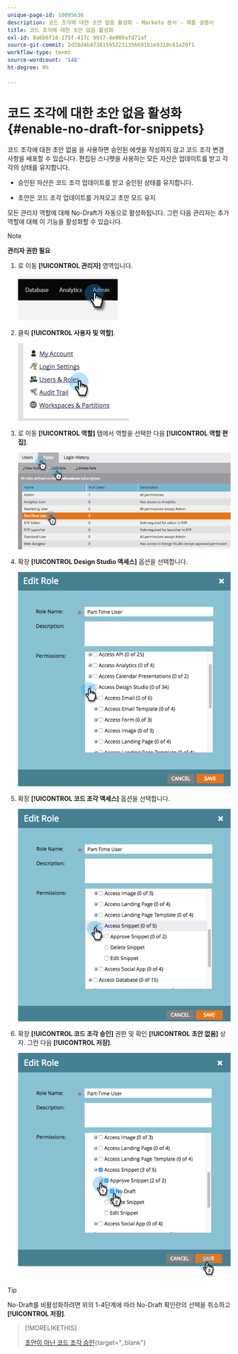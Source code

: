 ```yaml
---
unique-page-id: 10095636
description: 코드 조각에 대한 초안 없음 활성화 - Marketo 문서 - 제품 설명서
title: 코드 조각에 대한 초안 없음 활성화
exl-id: 8a6b6f18-175f-417c-9937-4e000afd71af
source-git-commit: 2d28d4b473815952231356691b1e9310c61a20f1
workflow-type: tm+mt
source-wordcount: '148'
ht-degree: 0%

---
```


# 코드 조각에 대한 초안 없음 활성화 {#enable-no-draft-for-snippets}

코드 조각에 대한 초안 없음 을 사용하면 승인된 에셋을 작성하지 않고 코드 조각 변경 사항을 배포할 수 있습니다. 편집된 스니펫을 사용하는 모든 자산은 업데이트를 받고 각각의 상태를 유지합니다.

* 승인된 자산은 코드 조각 업데이트를 받고 승인된 상태를 유지합니다.

* 초안은 코드 조각 업데이트를 가져오고 초안 모드 유지

모든 관리자 역할에 대해 No-Draft가 자동으로 활성화됩니다. 그런 다음 관리자는 추가 역할에 대해 이 기능을 활성화할 수 있습니다.

>[!NOTE]
>
>**관리자 권한 필요**

1. 로 이동 **[!UICONTROL 관리자]** 영역입니다.

   ![](assets/enable-no-draft-for-snippets-1.png)

1. 클릭 **[!UICONTROL 사용자 및 역할]**.

   ![](assets/enable-no-draft-for-snippets-2.png)

1. 로 이동 **[!UICONTROL 역할]** 탭에서 역할을 선택한 다음 **[!UICONTROL 역할 편집]**.

   ![](assets/enable-no-draft-for-snippets-3.png)

1. 확장 **[!UICONTROL Design Studio 액세스]** 옵션을 선택합니다.

   ![](assets/enable-no-draft-for-snippets-4.png)

1. 확장 **[!UICONTROL 코드 조각 액세스]** 옵션을 선택합니다.

   ![](assets/enable-no-draft-for-snippets-5.png)

1. 확장 **[!UICONTROL 코드 조각 승인]** 권한 및 확인 **[!UICONTROL 초안 없음]** 상자. 그런 다음 **[!UICONTROL 저장]**.

   ![](assets/enable-no-draft-for-snippets-6.png)

>[!TIP]
>
>No-Draft를 비활성화하려면 위의 1-4단계에 따라 No-Draft 확인란의 선택을 취소하고 **[!UICONTROL 저장]**.

>[!MORELIKETHIS]
>
>[초안이 아닌 코드 조각 승인](/help/marketo/product-docs/personalization/segmentation-and-snippets/snippets/approve-a-snippet-with-no-draft.md){target="_blank"}
